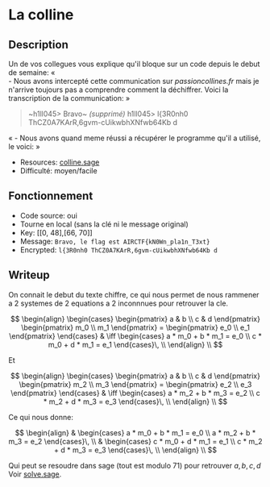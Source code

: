 # La colline

## Description


Un de vos collegues vous explique qu'il bloque sur un code depuis le debut de semaine: «<br>
\- Nous avons intercepté cette communication sur *passioncollines.fr* mais je n'arrive toujours pas a comprendre comment la déchiffrer. 
Voici la transcription de la communication: »<br>

> ~h1ll045> Bravo~ *(supprimé)*
> h1ll045> l{3R0nh0 ThCZ0A7KArR,6gvm-cUikwbhXNfwb64Kb d

« - Nous avons quand meme réussi a récupérer le programme qu'il a utilisé, le voici: »

- Resources: [colline.sage](colline.sage)
- Difficulté: moyen/facile

## Fonctionnement

- Code source: oui
- Tourne en local (sans la clé ni le message original)
- Key: [[0, 48],[66, 70]]
- Message: `Bravo, le flag est AIRCTF{kN0Wn_pla1n_T3xt}`
- Encrypted: `l{3R0nh0 ThCZ0A7KArR,6gvm-cUikwbhXNfwb64Kb d`

## Writeup

On connait le debut du texte chiffre, ce qui nous permet de nous rammener a 2 systemes de 2 equations a 2 inconnnues pour retrouver la cle.

$$
\begin{align}
\begin{cases}
\begin{pmatrix}
a & b \\
c & d
\end{pmatrix}
\begin{pmatrix}
m_0 \\
m_1
\end{pmatrix} =
\begin{pmatrix}
e_0 \\
e_1
\end{pmatrix}
\end{cases}
& \iff
\begin{cases}
a * m_0 + b * m_1 = e_0 \\
c * m_0 + d * m_1 = e_1
\end{cases}\, \\
\end{align} \\
$$

Et

$$
\begin{align}
\begin{cases}
\begin{pmatrix}
a & b \\
c & d
\end{pmatrix}
\begin{pmatrix}
m_2 \\
m_3
\end{pmatrix} =
\begin{pmatrix}
e_2 \\
e_3
\end{pmatrix}
\end{cases}
& \iff
\begin{cases}
a * m_2 + b * m_3 = e_2 \\
c * m_2 + d * m_3 = e_3
\end{cases}\, \\
\end{align} \\
$$

Ce qui nous donne:

$$
\begin{align}
& 
\begin{cases}
a * m_0 + b * m_1 = e_0 \\
a * m_2 + b * m_3 = e_2
\end{cases}\, \\
& 
\begin{cases}
c * m_0 + d * m_1 = e_1 \\
c * m_2 + d * m_3 = e_3
\end{cases}\, \\
\end{align} \\
$$

Qui peut se resoudre dans sage (tout est modulo 71) pour retrouver $a, b, c, d$
Voir [solve.sage](solve.sage).
